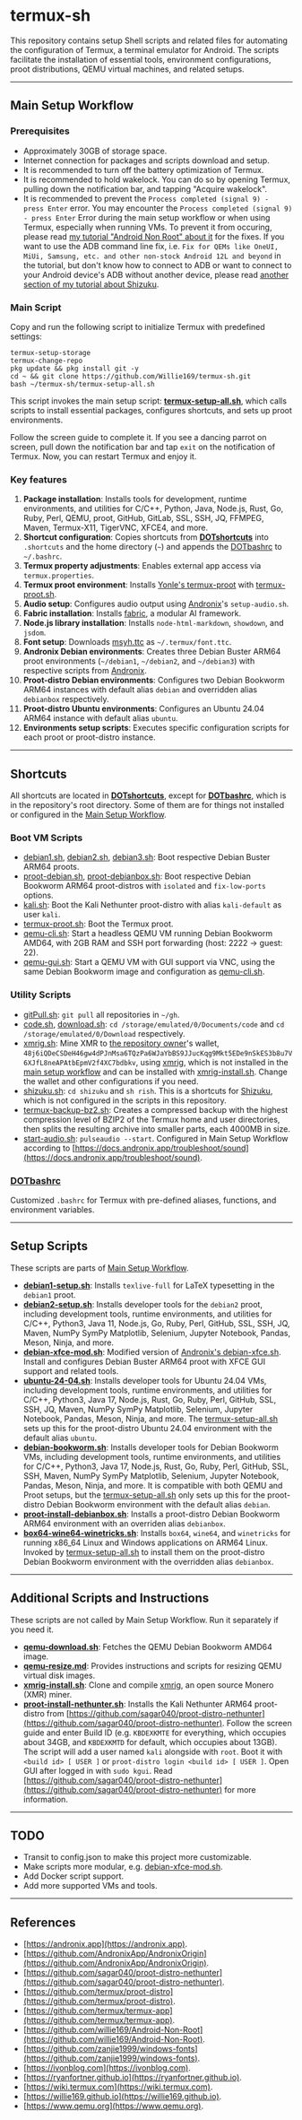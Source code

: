 # termux-sh

This repository contains setup Shell scripts and related files for automating the configuration of Termux, a terminal emulator for Android. The scripts facilitate the installation of essential tools, environment configurations, proot distributions, QEMU virtual machines, and related setups.

---

## Main Setup Workflow

### Prerequisites

- Approximately 30GB of storage space.
- Internet connection for packages and scripts download and setup.
- It is recommended to turn off the battery optimization of Termux.
- It is recommended to hold wakelock. You can do so by opening Termux, pulling down the notification bar, and tapping "Acquire wakelock".
- It is recommended to prevent the `Process completed (signal 9) - press Enter` error. You may encounter the `Process completed (signal 9) - press Enter` Error during the main setup workflow or when using Termux, especially when running VMs. To prevent it from occuring, please read [my tutorial "Android Non Root" about it](https://willie169.github.io/#process-completed-signal-9---press-enter-error) for the fixes. If you want to use the ADB command line fix, i.e. `Fix for QEMs like OneUI, MiUi, Samsung, etc. and other non-stock Android 12L and beyond` in the tutorial, but don't know how to connect to ADB or want to connect to your Android device's ADB without another device, please read [another section of my tutorial about Shizuku](https://willie169.github.io/#shizuku-systemui-tuner-and-ashell-use-local-adb-of-android-device-on-terminals-such-as-termux-without-another-device-with-shizuku-leave-developer-options-off-when-doing-so-with-systemui-tuner-and-use-adb-with-features-like-autocomplete-suggestion-with-ashell). 

### Main Script

Copy and run the following script to initialize Termux with predefined settings:
```
termux-setup-storage
termux-change-repo
pkg update && pkg install git -y
cd ~ && git clone https://github.com/Willie169/termux-sh.git
bash ~/termux-sh/termux-setup-all.sh
``` 

This script invokes the main setup script: **[termux-setup-all.sh](termux-setup-all.sh)**, which calls scripts to install essential packages, configures shortcuts, and sets up proot environments.

Follow the screen guide to complete it. If you see a dancing parrot on screen, pull down the notification bar and tap `exit` on the notification of Termux. Now, you can restart Termux and enjoy it.

### Key features

1. **Package installation**: Installs tools for development, runtime environments, and utilities for C/C++, Python, Java, Node.js, Rust, Go, Ruby, Perl, QEMU, proot, GitHub, GitLab, SSL, SSH, JQ, FFMPEG, Maven, Termux-X11, TigerVNC, XFCE4, and more.
2. **Shortcut configuration**: Copies shortcuts from **[DOTshortcuts](DOTshortcuts)** into `.shortcuts` and the home directory (`~`) and appends the [DOTbashrc](DOTbashrc) to `~/.bashrc`.
2. **Termux property adjustments**: Enables external app access via `termux.properties`.
2. **Termux proot environment**: Installs [Yonle's termux-proot](https://github.com/Yonle/termux-proot) with [termux-proot.sh](DOTshortcuts/termux-proot.sh).
2. **Audio setup**: Configures audio output using [Andronix](https://andronix.app)'s `setup-audio.sh`.
2. **Fabric installation**: Installs [fabric](https://github.com/danielmiessler/fabric), a modular AI framework.
2. **Node.js library installation**: Installs `node-html-markdown`, `showdown`, and `jsdom`.
2. **Font setup**: Downloads [msyh.ttc](https://github.com/zanjie1999/windows-fonts/raw/wine/msyh.ttc) as `~/.termux/font.ttc`.
2. **Andronix Debian environments**: Creates three Debian Buster ARM64 proot environments (`~/debian1`, `~/debian2`, and `~/debian3`) with respective scripts from [Andronix](https://github.com/AndronixApp/AndronixOrigin).
2. **Proot-distro Debian environments**: Configures two Debian Bookworm ARM64 instances with default alias `debian` and overridden alias `debianbox` respectively.
2. **Proot-distro Ubuntu environments**: Configures an Ubuntu 24.04 ARM64 instance with default alias `ubuntu`.
2. **Environments setup scripts**: Executes specific configuration scripts for each proot or proot-distro instance.

---

## Shortcuts

All shortcuts are located in **[DOTshortcuts](DOTshortcuts)**, except for **[DOTbashrc](DOTbashrc)**, which is in the repository's root directory. Some of them are for things not installed or configured in the [Main Setup Workflow](#main-setup-workflow).

### Boot VM Scripts

- [debian1.sh](DOTshortcuts/debian1.sh), [debian2.sh](DOTshortcuts/debian2.sh), [debian3.sh](DOTshortcuts/debian3.sh): Boot respective Debian Buster ARM64 proots.
- [proot-debian.sh](DOTshortcuts/proot-debian.sh), [proot-debianbox.sh](DOTshortcuts/proot-debianbox.sh): Boot respective Debian Bookworm ARM64 proot-distros with `isolated` and `fix-low-ports` options.
- [kali.sh](DOTshortcuts/kali.sh): Boot the Kali Nethunter proot-distro with alias `kali-default` as user `kali`.
- [termux-proot.sh](DOTshortcuts/termux-proot.sh): Boot the Termux proot.
- [qemu-cli.sh](DOTshortcuts/qemu-cli.sh): Start a headless QEMU VM running Debian Bookworm AMD64, with 2GB RAM and SSH port forwarding (host: 2222 → guest: 22).
- [qemu-gui.sh](DOTshortcuts/qemu-gui.sh): Start a QEMU VM with GUI support via VNC, using the same Debian Bookworm image and configuration as [qemu-cli.sh](DOTshortcuts/qemu-cli.sh).

### Utility Scripts

- [gitPull.sh](DOTshortcuts/gitPull.sh): `git pull` all repositories in `~/gh`.
- [code.sh](DOTshortcuts/code.sh), [download.sh](DOTshortcuts/download.sh): `cd /storage/emulated/0/Documents/code` and `cd /storage/emulated/0/Download` respectively.
- [xmrig.sh](DOTshortcuts/xmrig.sh): Mine XMR to [the repository owner](https://github.com/Willie169)'s wallet, `48j6iQDeCSDeH46gw4dPJnMsa6TQzPa6WJaYbBS9JJucKqg9Mkt5EDe9nSkES3b8u7V6XJfL8neAPAtbEpmV2f4XC7bdbkv`, using [xmrig](https://github.com/xmrig/xmrig), which is not installed in the [main setup workflow](#main-setup-workflow) and can be installed with [xmrig-install.sh](xmrig-install.sh). Change the wallet and other configurations if you need.
- [shizuku.sh](DOTshortcuts/shizuku.sh): `cd shizuku` and `sh rish`. This is a shortcuts for [Shizuku](https://github.com/RikkaApps/Shizuku), which is not configured in the scripts in this repository.
- [termux-backup-bz2.sh](DOTshortcuts/termux-backup-bz2.sh): Creates a compressed backup with the highest compression level of BZIP2 of the Termux home and user directories, then splits the resulting archive into smaller parts, each 4000MB in size.
- [start-audio.sh](start-audio.sh): `pulseaudio --start`. Configured in Main Setup Workflow according to [https://docs.andronix.app/troubleshoot/sound](https://docs.andronix.app/troubleshoot/sound).

### [DOTbashrc](DOTbashrc)

Customized `.bashrc` for Termux with pre-defined aliases, functions, and environment variables. 

---

## Setup Scripts

These scripts are parts of [Main Setup Workflow](#main-setup-workflow).

- **[debian1-setup.sh](debian1-setup.sh)**: Installs `texlive-full` for LaTeX typesetting in the `debian1` proot.
- **[debian2-setup.sh](debian2-setup.sh)**: Installs developer tools for the `debian2` proot, including development tools, runtime environments, and utilities for C/C++, Python3, Java 11, Node.js, Go, Ruby, Perl, GitHub, SSL, SSH, JQ, Maven, NumPy SymPy Matplotlib, Selenium, Jupyter Notebook, Pandas, Meson, Ninja, and more.
- **[debian-xfce-mod.sh](debian-xfce-mod.sh)**: Modified version of [Andronix's debian-xfce.sh](https://github.com/AndronixApp/AndronixOrigin/blob/master/Installer%2FDebian%2Fdebian-xfce.sh). Install and configures Debian Buster ARM64 proot with XFCE GUI support and related tools.
- **[ubuntu-24-04.sh](ubuntu-24-04.sh)**: Installs developer tools for Ubuntu 24.04 VMs, including development tools, runtime environments, and utilities for C/C++, Python3, Java 17, Node.js, Rust, Go, Ruby, Perl, GitHub, SSL, SSH, JQ, Maven, NumPy SymPy Matplotlib, Selenium, Jupyter Notebook, Pandas, Meson, Ninja, and more. The [termux-setup-all.sh](termux-setup-all.sh) sets up this for the proot-distro Ubuntu 24.04 environment with the default alias `ubuntu`.
- **[debian-bookworm.sh](debian-bookworm.sh)**: Installs developer tools for Debian Bookworm VMs, including development tools, runtime environments, and utilities for C/C++, Python3, Java 17, Node.js, Rust, Go, Ruby, Perl, GitHub, SSL, SSH, Maven, NumPy SymPy Matplotlib, Selenium, Jupyter Notebook, Pandas, Meson, Ninja, and more. It is compatible with both QEMU and Proot setups, but the [termux-setup-all.sh](termux-setup-all.sh) only sets up this for the proot-distro Debian Bookworm environment with the default alias `debian`.
- **[proot-install-debianbox.sh](proot-install-debianbox.sh)**: Installs a proot-distro Debian Bookworm ARM64 environment with an overriden alias `debianbox`.
- **[box64-wine64-winetricks.sh](box64-wine64-winetricks.sh)**: Installs `box64`, `wine64`, and `winetricks` for running x86_64 Linux and Windows applications on ARM64 Linux. Invoked by [termux-setup-all.sh](termux-setup-all.sh) to install them on the proot-distro Debian Bookworm environment with the overridden alias `debianbox`.

---

## Additional Scripts and Instructions

These scripts are not called by Main Setup Workflow. Run it separately if you need it.

- **[qemu-download.sh](qemu-download.sh)**: Fetches the QEMU Debian Bookworm AMD64 image.
- **[qemu-resize.md](qemu-resize.md)**: Provides instructions and scripts for resizing QEMU virtual disk images. 
- **[xmrig-install.sh](xmrig-install.sh)**: Clone and compile [xmrig](https://github.com/xmrig/xmrig), an open source Monero (XMR) miner.
- **[proot-install-nethunter.sh](proot-install-nethunter.sh)**: Installs the Kali Nethunter ARM64 proot-distro from [https://github.com/sagar040/proot-distro-nethunter](https://github.com/sagar040/proot-distro-nethunter). Follow the screen guide and enter Build ID (e.g. `KBDEXKMTE` for everything, which occupies about 34GB, and `KBDEXKMTD` for default, which occupies about 13GB). The script will add a user named `kali` alongside with `root`. Boot it with `<build id> [ USER ]` or `proot-distro login <build id> [ USER ]`. Open GUI after logged in with `sudo kgui`. Read [https://github.com/sagar040/proot-distro-nethunter](https://github.com/sagar040/proot-distro-nethunter) for more information.

---

## TODO

- Transit to config.json to make this project more customizable.
- Make scripts more modular, e.g. [debian-xfce-mod.sh](debian-xfce-mod.sh). 
- Add Docker script support.
- Add more supported VMs and tools.

---

## References

- [https://andronix.app](https://andronix.app).
- [https://github.com/AndronixApp/AndronixOrigin](https://github.com/AndronixApp/AndronixOrigin).
- [https://github.com/sagar040/proot-distro-nethunter](https://github.com/sagar040/proot-distro-nethunter).
- [https://github.com/termux/proot-distro](https://github.com/termux/proot-distro).
- [https://github.com/termux/termux-app](https://github.com/termux/termux-app).
- [https://github.com/willie169/Android-Non-Root](https://github.com/willie169/Android-Non-Root).
- [https://github.com/zanjie1999/windows-fonts](https://github.com/zanjie1999/windows-fonts).
- [https://ivonblog.com](https://ivonblog.com).
- [https://ryanfortner.github.io](https://ryanfortner.github.io).
- [https://wiki.termux.com](https://wiki.termux.com).
- [https://willie169.github.io](https://willie169.github.io).
- [https://www.qemu.org](https://www.qemu.org).
